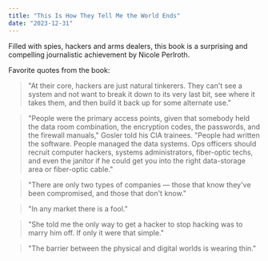 ```yaml
---
title: "This Is How They Tell Me the World Ends"
date: "2023-12-31"
---
```


Filled with spies, hackers and arms dealers, this book is a surprising and compelling journalistic achievement by Nicole Perlroth.

Favorite quotes from the book:

> "At their core, hackers are just natural tinkerers. They can't see a system and not want to break it down to its very last bit, see where it takes them, and then build it back up for some alternate use."

> "People were the primary access points, given that somebody held the data room combination, the encryption codes, the passwords, and the firewall manuals," Gosler told his CIA trainees. "People had written the software. People managed the data systems. Ops officers should recruit computer hackers, systems administrators, fiber-optic techs, and even the janitor if he could get you into the right data-storage area or fiber-optic cable."

> "There are only two types of companies — those that know they've been compromised, and those that don't know."

> "In any market there is a fool."

> "She told me the only way to get a hacker to stop hacking was to marry him off. If only it were that simple."

> "The barrier between the physical and digital worlds is wearing thin."
